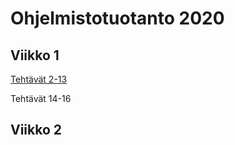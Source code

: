 # Ohjelmistotuotanto 2020

## Viikko 1
[Tehtävät 2-13](https://github.com/emz12/ohtu-2020-viikko1)

Tehtävät 14-16

## Viikko 2
